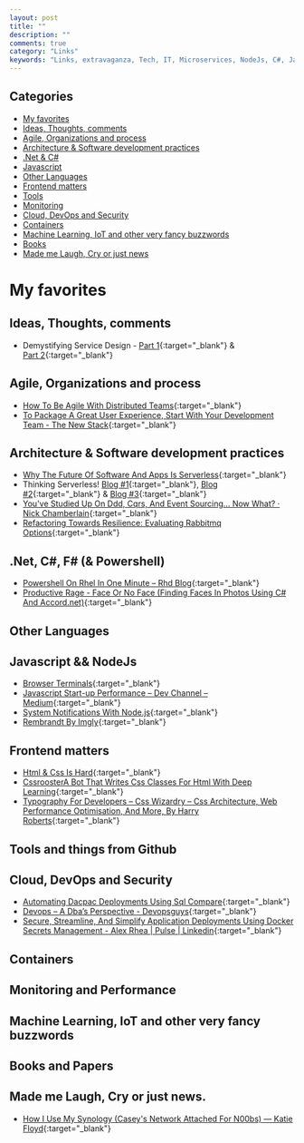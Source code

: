 ```yaml
---
layout: post
title: ""
description: ""
comments: true
category: "Links"
keywords: "Links, extravaganza, Tech, IT, Microservices, NodeJs, C#, Javascript, Solution architecture"
---
```


## Categories ##
* [My favorites](#favorites)
* [Ideas, Thoughts, comments](#ideas)
* [Agile, Organizations and process](#agile)
* [Architecture & Software development practices](#development)
* [.Net & C#](#net)
* [Javascript](#javascript)
* [Other Languages](#polygloting)
* [Frontend matters](#web)
* [Tools](#tools)
* [Monitoring](#monitoring)
* [Cloud, DevOps and Security](#devops)
* [Containers](#containers)
* [Machine Learning, IoT and other very fancy buzzwords](#iot)
* [Books](#books)
* [Made me Laugh, Cry or just news](#news)

# My favorites<a name="favorites"></a> #

## Ideas, Thoughts, comments <a name="ideas"></a> ##
* Demystifying Service Design - [Part 1](https://blog.practicalservicedesign.com/demystifying-service-design-part-1-56be3322d070#.hpuycskgt){:target="_blank"} & [Part 2](https://blog.practicalservicedesign.com/demystifying-service-design-part-2-2602772c317d#.j6ron1a6f){:target="_blank"}

## Agile, Organizations and process<a name="agile"></a> ##
* [How To Be Agile With Distributed Teams](https://www.infoq.com/articles/be-agile-distributed-teams){:target="_blank"}
* [To Package A Great User Experience, Start With Your Development Team - The New Stack](https://thenewstack.io/package-great-user-experience-start-development-team/){:target="_blank"}

## Architecture & Software development practices <a name="development"></a> ##
* [Why The Future Of Software And Apps Is Serverless](https://read.acloud.guru/why-the-future-of-software-and-apps-is-serverless-reprinted-from-10-15-2012-b92ea572b2ef#.zgyvhpiq7){:target="_blank"}
* Thinking Serverless! [Blog #1](https://read.acloud.guru/thinking-serverless-how-new-approaches-address-modern-data-processing-needs-part-1-af6a158a3af1#.mnuqu3ir6){:target="_blank"}, [Blog #2](https://read.acloud.guru/thinking-serverless-platform-level-issues-part-2-60762ab3d73e#.nxkmmb3f3){:target="_blank"} & [Blog #3](https://read.acloud.guru/thinking-serverless-data-and-workflow-issues-part-3-32557d37c743#.s55t34m3g){:target="_blank"}
* [You've Studied Up On Ddd, Cqrs, And Event Sourcing... Now What? · Nick Chamberlain](https://buildplease.com/pages/now-what/){:target="_blank"}
* [Refactoring Towards Resilience: Evaluating Rabbitmq Options](https://jimmybogard.com/refactoring-towards-resilience-evaluating-rabbitmq-options/){:target="_blank"}

## **.Net, C#, F# (& Powershell)**  <a name="net"></a> ##
* [Powershell On Rhel In One Minute – Rhd Blog](https://developers.redhat.com/blog/2017/02/09/powershell-on-rhel-in-one-minute/){:target="_blank"}
* [Productive Rage - Face Or No Face (Finding Faces In Photos Using C# And Accord.net)](http://www.productiverage.com/face-or-no-face-finding-faces-in-photos-using-c-sharp-and-accordnet){:target="_blank"}

## Other Languages  <a name="polygloting"></a> ##

## Javascript && NodeJs <a name="javascript"></a><a name="nodejs"></a> ##
* [Browser Terminals](https://remysharp.com/2017/02/10/browser-terminals){:target="_blank"}
* [Javascript Start-up Performance – Dev Channel – Medium](https://medium.com/dev-channel/javascript-start-up-performance-69200f43b201#.rhhbesh7h){:target="_blank"}
* [System Notifications With Node.js](https://davidwalsh.name/system-notifications-node){:target="_blank"}
* [Rembrandt By Imgly](http://rembrandtjs.com/){:target="_blank"}

## Frontend matters <a name="web"></a> ##
* [Html & Css Is Hard](https://internetingishard.com/html-and-css/){:target="_blank"}
* [CssroosterA Bot That Writes Css Classes For Html With Deep Learning](https://huu.la/ai/cssrooster){:target="_blank"}
* [Typography For Developers – Css Wizardry – Css Architecture, Web Performance Optimisation, And More, By Harry Roberts](https://csswizardry.com/2017/02/typography-for-developers/){:target="_blank"}

## Tools and things from Github <a name="tools"></a> ##

## Cloud, DevOps and Security<a name="devops"></a> ##
* [Automating Dacpac Deployments Using Sql Compare](http://www.red-gate.com/blog/automating-dacpac-deployments-using-the-sql-compare-command-line-and-powershell){:target="_blank"}
* [Devops – A Dba’s Perspective - Devopsguys](https://www.devopsguys.com/2017/02/10/devops-a-dba-perspective/){:target="_blank"}
* [Secure, Streamline, And Simplify Application Deployments Using Docker Secrets Management - Alex Rhea | Pulse | Linkedin](https://www.linkedin.com/pulse/secure-streamline-simplify-application-deployments-using-alex-rhea){:target="_blank"}

## Containers <a name="containers"></a> ##

## Monitoring and Performance <a name="monitoring"></a> ##

## Machine Learning, IoT and other very fancy buzzwords <a name="iot"></a> ##

## Books and Papers<a name="books"></a> ##

## Made me Laugh, Cry or just news. <a name="news"></a> ##
* [How I Use My Synology (Casey's Network Attached For N00bs) — Katie Floyd](https://katiefloyd.com/blog/how-i-use-my-synology-caseys-network-attached-for-n00bs){:target="_blank"}